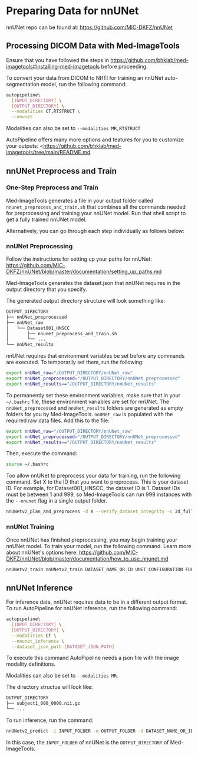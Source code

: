 # Preparing Data for nnUNet

nnUNet repo can be found at: <https://github.com/MIC-DKFZ/nnUNet>

## Processing DICOM Data with Med-ImageTools

Ensure that you have followed the steps in <https://github.com/bhklab/med-imagetools#installing-med-imagetools> before proceeding.

To convert your data from DICOM to NIfTI for training an nnUNet auto-segmentation model, run the following command:

```sh
autopipeline\
  [INPUT_DIRECTORY] \
  [OUTPUT_DIRECTORY] \
  --modalities CT,RTSTRUCT \
  --nnunet
```

Modalities can also be set to `--modalities MR,RTSTRUCT`

AutoPipeline offers many more options and features for you to customize your outputs: <<https://github.com/bhklab/med-imagetools/tree/main/README.md>  


## nnUNet Preprocess and Train

### One-Step Preprocess and Train

Med-ImageTools generates a file in your output folder called `nnunet_preprocess_and_train.sh` that combines all the commands needed for preprocessing and training your nnUNet model. Run that shell script to get a fully trained nnUNet model.

Alternatively, you can go through each step individually as follows below:

### nnUNet Preprocessing

Follow the instructions for setting up your paths for nnUNet: <https://github.com/MIC-DKFZ/nnUNet/blob/master/documentation/setting_up_paths.md>

Med-ImageTools generates the dataset.json that nnUNet requires in the output directory that you specify.

The generated output directory structure will look something like:

```sh
OUTPUT_DIRECTORY
├── nnUNet_preprocessed
├── nnUNet_raw
│   └── Dataset001_HNSCC
│       ├── nnunet_preprocess_and_train.sh
│       └── ...
└── nnUNet_results

```

nnUNet requires that environment variables be set before any commands are executed. To temporarily set them, run the following:

```sh
export nnUNet_raw="/OUTPUT_DIRECTORY/nnUNet_raw"
export nnUNet_preprocessed="/OUTPUT_DIRECTORY/nnUNet_preprocessed"
export nnUNet_results=="/OUTPUT_DIRECTORY/nnUNet_results"
```

To permanently set these environment variables, make sure that in your `~/.bashrc` file, these environment variables are set for nnUNet. The `nnUNet_preprocessed` and `nnUNet_results` folders are generated as empty folders for you by Med-ImageTools. `nnUNet_raw` is populated with the required raw data files. Add this to the file:

```sh
export nnUNet_raw="/OUTPUT_DIRECTORY/nnUNet_raw"
export nnUNet_preprocessed="/OUTPUT_DIRECTORY/nnUNet_preprocessed"
export nnUNet_results=="/OUTPUT_DIRECTORY/nnUNet_results"
```

Then, execute the command:

```sh
source ~/.bashrc
```

Too allow nnUNet to preprocess your data for training, run the following command. Set X to the ID that you want to preprocess. This is your dataset ID. For example, for Dataset001_HNSCC, the dataset ID is 1. Dataset IDs must be between 1 and 999, so Med-ImageTools can run 999 instances with the `--nnunet` flag in a single output folder.

```sh
nnUNetv2_plan_and_preprocess -d X --verify_dataset_integrity -c 3d_fullres
```

### nnUNet Training

Once nnUNet has finished preprocessing, you may begin training your nnUNet model. To train your model, run the following command. Learn more about nnUNet's options here: <https://github.com/MIC-DKFZ/nnUNet/blob/master/documentation/how_to_use_nnunet.md>

```sh
nnUNetv2_train nnUNetv2_train DATASET_NAME_OR_ID UNET_CONFIGURATION FOLD
```

## nnUNet Inference

For inference data, nnUNet requires data to be in a different output format. To run AutoPipeline for nnUNet inference, run the following command:

```sh
autopipeline\
  [INPUT_DIRECTORY] \
  [OUTPUT_DIRECTORY] \
  --modalities CT \
  --nnunet_inference \
  --dataset_json_path [DATASET_JSON_PATH]
```
To execute this command AutoPipeline needs a json file with the image modality definitions.

Modalities can also be set to `--modalities MR`.

The directory structue will look like:

```sh
OUTPUT_DIRECTORY
├── subject1_000_0000.nii.gz
└── ...
```

To run inference, run the command:

```sh
nnUNetv2_predict -i INPUT_FOLDER -o OUTPUT_FOLDER -d DATASET_NAME_OR_ID -c CONFIGURATION
```

In this case, the `INPUT_FOLDER` of nnUNet is the `OUTPUT_DIRECTORY` of Med-ImageTools.